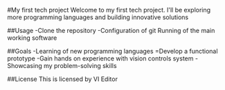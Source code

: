 #My first tech project
Welcome to my first tech project. I'll be exploring more programming languages and building innovative solutions

##Usage 
-Clone the repository
-Configuration of git
Running of the main working software

##Goals
-Learning of new programming languages
=Develop a functional prototype
-Gain hands on experience with vision controls system
-Showcasing my problem-solving skills

##License
This is licensed by VI Editor 




